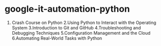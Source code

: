 # google-it-automation-python
1. Crash Course on Python
2.Using Python to Interact with the Operating System
3.Introduction to Git and GitHub
4.Troubleshooting and Debugging Techniques
5.Configuration Management and the Cloud
6.Automating Real-World Tasks with Python

